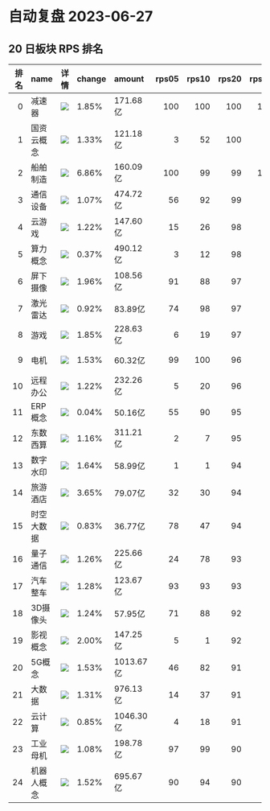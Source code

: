 # 自动复盘 2023-06-27
## 20 日板块 RPS 排名
|   排名 | name       | 详情                                                                                                | change   | amount    |   rps05 |   rps10 |   rps20 |   rps50 |   rps120 |   rps250 | volume      |
|-------:|:-----------|:----------------------------------------------------------------------------------------------------|:---------|:----------|--------:|--------:|--------:|--------:|---------:|---------:|:------------|
|      0 | 减速器     | ![](https://sykent-blog-image.oss-cn-beijing.aliyuncs.com/quant/image/2023/6/1687854986027-tmp.jpg) | 1.85%    | 171.68亿  |     100 |     100 |     100 |     100 |       96 |        0 | 1251.88万手 |
|      1 | 国资云概念 | ![](https://sykent-blog-image.oss-cn-beijing.aliyuncs.com/quant/image/2023/6/1687854987376-tmp.jpg) | 1.33%    | 121.18亿  |       3 |      52 |     100 |      60 |       98 |      100 | 555.09万手  |
|      2 | 船舶制造   | ![](https://sykent-blog-image.oss-cn-beijing.aliyuncs.com/quant/image/2023/6/1687854988395-tmp.jpg) | 6.86%    | 160.09亿  |     100 |      99 |      99 |     100 |       99 |       98 | 1072.74万手 |
|      3 | 通信设备   | ![](https://sykent-blog-image.oss-cn-beijing.aliyuncs.com/quant/image/2023/6/1687854989409-tmp.jpg) | 1.07%    | 474.72亿  |      56 |      92 |      99 |      96 |       96 |       97 | 1824.52万手 |
|      4 | 云游戏     | ![](https://sykent-blog-image.oss-cn-beijing.aliyuncs.com/quant/image/2023/6/1687854990348-tmp.jpg) | 1.22%    | 147.60亿  |      15 |      26 |      98 |      97 |      100 |       99 | 1331.33万手 |
|      5 | 算力概念   | ![](https://sykent-blog-image.oss-cn-beijing.aliyuncs.com/quant/image/2023/6/1687854990932-tmp.jpg) | 0.37%    | 490.12亿  |       3 |      12 |      98 |      98 |        0 |        0 | 1706.50万手 |
|      6 | 屏下摄像   | ![](https://sykent-blog-image.oss-cn-beijing.aliyuncs.com/quant/image/2023/6/1687854991872-tmp.jpg) | 1.96%    | 108.56亿  |      91 |      88 |      97 |      69 |       81 |       65 | 1014.75万手 |
|      7 | 激光雷达   | ![](https://sykent-blog-image.oss-cn-beijing.aliyuncs.com/quant/image/2023/6/1687854992889-tmp.jpg) | 0.92%    | 83.89亿   |      74 |      98 |      97 |      94 |       84 |       87 | 360.42万手  |
|      8 | 游戏       | ![](https://sykent-blog-image.oss-cn-beijing.aliyuncs.com/quant/image/2023/6/1687854994031-tmp.jpg) | 1.85%    | 228.63亿  |       6 |      19 |      97 |      99 |      100 |      100 | 2064.11万手 |
|      9 | 电机       | ![](https://sykent-blog-image.oss-cn-beijing.aliyuncs.com/quant/image/2023/6/1687854995013-tmp.jpg) | 1.53%    | 60.32亿   |      99 |     100 |      96 |      99 |       94 |       88 | 334.35万手  |
|     10 | 远程办公   | ![](https://sykent-blog-image.oss-cn-beijing.aliyuncs.com/quant/image/2023/6/1687854996035-tmp.jpg) | 1.22%    | 232.26亿  |       5 |      20 |      96 |      69 |       97 |       97 | 1070.14万手 |
|     11 | ERP概念    | ![](https://sykent-blog-image.oss-cn-beijing.aliyuncs.com/quant/image/2023/6/1687854996695-tmp.jpg) | 0.04%    | 50.16亿   |      55 |      90 |      95 |      83 |        0 |        0 | 235.98万手  |
|     12 | 东数西算   | ![](https://sykent-blog-image.oss-cn-beijing.aliyuncs.com/quant/image/2023/6/1687854997851-tmp.jpg) | 1.16%    | 311.21亿  |       2 |       7 |      95 |      78 |       98 |       98 | 1534.24万手 |
|     13 | 数字水印   | ![](https://sykent-blog-image.oss-cn-beijing.aliyuncs.com/quant/image/2023/6/1687854998626-tmp.jpg) | 1.64%    | 58.99亿   |       1 |       1 |      94 |      74 |        0 |        0 | 334.43万手  |
|     14 | 旅游酒店   | ![](https://sykent-blog-image.oss-cn-beijing.aliyuncs.com/quant/image/2023/6/1687854999907-tmp.jpg) | 3.65%    | 79.07亿   |      32 |      30 |      94 |      10 |       19 |       85 | 430.15万手  |
|     15 | 时空大数据 | ![](https://sykent-blog-image.oss-cn-beijing.aliyuncs.com/quant/image/2023/6/1687855000644-tmp.jpg) | 0.83%    | 36.77亿   |      78 |      47 |      94 |      31 |        0 |        0 | 284.83万手  |
|     16 | 量子通信   | ![](https://sykent-blog-image.oss-cn-beijing.aliyuncs.com/quant/image/2023/6/1687855001841-tmp.jpg) | 1.26%    | 225.66亿  |      24 |      78 |      93 |      81 |       80 |       76 | 1363.43万手 |
|     17 | 汽车整车   | ![](https://sykent-blog-image.oss-cn-beijing.aliyuncs.com/quant/image/2023/6/1687855003156-tmp.jpg) | 1.28%    | 123.67亿  |      93 |      93 |      93 |      88 |       31 |       22 | 822.65万手  |
|     18 | 3D摄像头   | ![](https://sykent-blog-image.oss-cn-beijing.aliyuncs.com/quant/image/2023/6/1687855004411-tmp.jpg) | 1.24%    | 57.95亿   |      71 |      88 |      92 |      47 |       65 |       48 | 308.34万手  |
|     19 | 影视概念   | ![](https://sykent-blog-image.oss-cn-beijing.aliyuncs.com/quant/image/2023/6/1687855005785-tmp.jpg) | 2.00%    | 147.25亿  |       5 |       1 |      92 |      18 |       64 |       72 | 1953.77万手 |
|     20 | 5G概念     | ![](https://sykent-blog-image.oss-cn-beijing.aliyuncs.com/quant/image/2023/6/1687855006923-tmp.jpg) | 1.53%    | 1013.67亿 |      46 |      82 |      91 |      80 |       86 |       86 | 5754.81万手 |
|     21 | 大数据     | ![](https://sykent-blog-image.oss-cn-beijing.aliyuncs.com/quant/image/2023/6/1687855008155-tmp.jpg) | 1.31%    | 976.13亿  |      14 |      37 |      91 |      55 |       89 |       90 | 7233.85万手 |
|     22 | 云计算     | ![](https://sykent-blog-image.oss-cn-beijing.aliyuncs.com/quant/image/2023/6/1687855009274-tmp.jpg) | 0.85%    | 1046.30亿 |       4 |      18 |      91 |      59 |       93 |       96 | 5455.07万手 |
|     23 | 工业母机   | ![](https://sykent-blog-image.oss-cn-beijing.aliyuncs.com/quant/image/2023/6/1687855010660-tmp.jpg) | 1.08%    | 198.78亿  |      97 |      99 |      90 |      92 |       85 |       91 | 1452.19万手 |
|     24 | 机器人概念 | ![](https://sykent-blog-image.oss-cn-beijing.aliyuncs.com/quant/image/2023/6/1687855011909-tmp.jpg) | 1.52%    | 695.67亿  |      90 |      94 |      90 |      94 |       87 |        0 | 4604.09万手 |